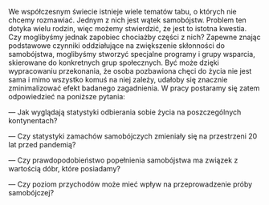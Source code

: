 We współczesnym świecie istnieje wiele tematów tabu, o których nie chcemy
rozmawiać. Jednym z nich jest wątek samobójstw. Problem ten dotyka
wielu rodzin, więc możemy stwierdzić, że jest to istotna kwestia. Czy
moglibyśmy jednak zapobiec chociażby części z nich? Zapewne znając podstawowe
czynniki oddziałujące na zwiększenie skłonności do samobójstwa,
moglibyśmy stworzyć specjalne programy i grupy wsparcia, skierowane do
konkretnych grup społecznych. Być może dzięki wypracowaniu przekonania,
że osoba pozbawiona chęci do życia nie jest sama i mimo wszystko komuś na
niej zależy, udałoby się znacznie zminimalizować efekt badanego zagadnienia.
W pracy postaramy się zatem odpowiedzieć na poniższe pytania:

— Jak wyglądają statystyki odbierania sobie życia na poszczególnych kontynentach?

— Czy statystyki zamachów samobójczych zmieniały się na przestrzeni 20
lat przed pandemią?

— Czy prawdopodobieństwo popełnienia samobójstwa ma związek z wartością
dóbr, które posiadamy?

— Czy poziom przychodów może mieć wpływ na przeprowadzenie próby
samobójczej?
